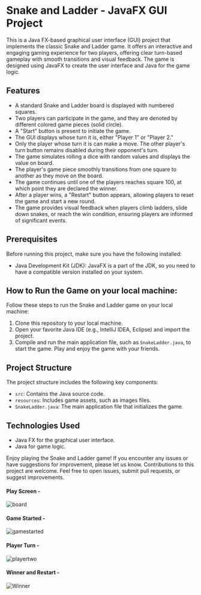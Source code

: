 # Snake and Ladder - JavaFX GUI Project

This is a Java FX-based graphical user interface (GUI) project that implements the classic Snake and Ladder game. It offers an interactive and engaging gaming experience for two players, offering clear turn-based gameplay with smooth transitions and visual feedback. The game is designed using JavaFX to create the user interface and Java for the game logic.

## Features

- A standard Snake and Ladder board is displayed with numbered squares.
- Two players can participate in the game, and they are denoted by different colored game pieces (solid circle).
- A "Start" button is present to initiate the game.
- The GUI displays whose turn it is, either "Player 1" or "Player 2."
- Only the player whose turn it is can make a move. The other player's turn button remains disabled during their opponent's turn.
- The game simulates rolling a dice with random values and displays the value on board.
- The player's game piece smoothly transitions from one square to another as they move on the board.
- The game continues until one of the players reaches square 100, at which point they are declared the winner.
- After a player wins, a "Restart" button appears, allowing players to reset the game and start a new round.
- The game provides visual feedback when players climb ladders, slide down snakes, or reach the win condition, ensuring players are informed of significant events.

## Prerequisites

Before running this project, make sure you have the following installed:
- Java Development Kit (JDK): JavaFX is a part of the JDK, so you need to have a compatible version installed on your system.

## How to Run the Game on your local machine:

Follow these steps to run the Snake and Ladder game on your local machine:
1. Clone this repository to your local machine.
2. Open your favorite Java IDE (e.g., IntelliJ IDEA, Eclipse) and import the project. 
3. Compile and run the main application file, such as `SnakeLadder.java`, to start the game.
Play and enjoy the game with your friends.

## Project Structure

The project structure includes the following key components:
- `src`: Contains the Java source code.
- `resources`: Includes game assets, such as images files.
- `SnakeLadder.java`: The main application file that initializes the game.

## Technologies Used

- Java FX for the graphical user interface.
- Java for game logic.

Enjoy playing the Snake and Ladder game! If you encounter any issues or have suggestions for improvement, please let us know.
Contributions to this project are welcome. Feel free to open issues, submit pull requests, or suggest improvements.

#### Play Screen - ####
![board](https://github.com/jangir02vishal/SnakeLadder_Java/assets/136950731/b14227bb-99fd-48e1-b3f2-691436f12481)

#### Game Started - ####
![gamestarted](https://github.com/jangir02vishal/SnakeLadder_Java/assets/136950731/8ff6d985-2da6-4a9a-a8b2-d6b882bea4df)

#### Player Turn - ####
![playertwo](https://github.com/jangir02vishal/SnakeLadder_Java/assets/136950731/9994d5ab-bc3d-4c0c-8095-54adf5de4366)

#### Winner and Restart - ####
![Winner](https://github.com/jangir02vishal/SnakeLadder_Java/assets/136950731/72285a47-36ad-4248-8e73-a4e3b7811304)
